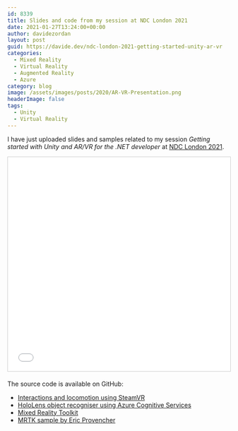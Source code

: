 ```yaml
---
id: 8339
title: Slides and code from my session at NDC London 2021
date: 2021-01-27T13:24:00+00:00
author: davidezordan
layout: post
guid: https://davide.dev/ndc-london-2021-getting-started-unity-ar-vr
categories:
  - Mixed Reality
  - Virtual Reality
  - Augmented Reality
  - Azure
category: blog
image: /assets/images/posts/2020/AR-VR-Presentation.png
headerImage: false
tags:
  - Unity
  - Virtual Reality
---
```

<p style="text-align: left;">I have just uploaded slides and samples related to my session <em>Getting started with Unity and AR/VR for the .NET developer </em> at <a href="https://ndc-london.com" target="_blank" rel="noopener">NDC London 2021</a>.
</p>

<iframe src="//www.slideshare.net/slideshow/embed_code/key/7SgRx603u1UCc5" width="595" height="485" frameborder="0" marginwidth="0" marginheight="0" scrolling="no" style="border:1px solid #CCC; border-width:1px; margin-bottom:5px; max-width: 100%;" allowfullscreen></iframe>

The source code is available on GitHub:

- <a href="https://github.com/davidezordan/MixedRealitySamples/tree/master/SteamVR%20Demo" target="_blank" rel="noopener">Interactions and locomotion using SteamVR</a>
- <a href="https://github.com/davidezordan/CognitiveServicesSamples" target="_blank" rel="noopener">HoloLens object recogniser using Azure Cognitive Services</a>
- <a href="https://github.com/microsoft/MixedRealityToolkit-Unity" target="_blank" rel="noopener">Mixed Reality Toolkit</a>
- <a href="https://github.com/provencher/MRTK-Quest-Sample" target="_blank" rel="noopener">MRTK sample by Eric Provencher</a>

